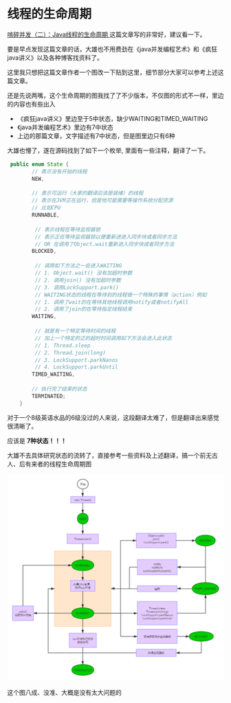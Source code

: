 # 线程的生命周期

[啃碎并发（二）：Java线程的生命周期
](https://juejin.im/post/5a72d4bd518825735300f37b) 这篇文章写的非常好，建议看一下。

要是早点发现这篇文章的话，大雄也不用费劲在《java并发编程艺术》和《疯狂java讲义》以及各种博客找资料了。

这里我只想把这篇文章作者一个图改一下贴到这里，细节部分大家可以参考上述这篇文章。

还是先说两嘴，这个生命周期的图我找了了不少版本，不仅图的形式不一样，里边的内容也有些出入

- 《疯狂java讲义》里边至于5中状态，缺少WAITING和TIMED_WAITING
- 《java并发编程艺术》里边有7中状态
- 上边的那篇文章，文字描述有7中状态，但是图里边只有6种

大雄也懵了，遂在源码找到了如下一个枚举, 里面有一些注释，翻译了一下。

```java
 public enum State {
        // 表示没有开始的线程
        NEW,

        // 表示可运行（大家的翻译应该是就绪）的线程
        // 表示在JVM正在运行，但是他可能需要等操作系统分配资源
        // 比如CPU
        RUNNABLE,

         // 表示线程在等待监视器锁
         // 表示正在等待监视器锁以便重新进进入同步块或者同步方法 
         // OR 在调用了Object.wait重新进入同步块或者同步方法
        BLOCKED,

         // 调用如下方法之一会进入WAITING
         // 1. Object.wait() 没有加超时参数
         // 2. 调用join() 没有加超时参数
         // 3. 调用LockSupport.park()
         // WAITING状态的线程在等待别的线程做一个特殊的事情（action）例如
         // 1. 调用了wait的在等待其他线程调用notify或者notifyAll
         // 2. 调用了join的在等待指定线程结束
        WAITING,

         // 就是有一个特定等待时间的线程
         // 加上一个特定的正的超时时间调用如下方法会进入此状态
         // 1. Thread.sleep
         // 2. Thread.join(long)
         // 3. LockSupport.parkNanos
         // 4. LockSupport.parkUntil
        TIMED_WAITING,

        // 执行完了结束的状态
        TERMINATED;
    }
```

对于一个8级英语水品的6级没过的人来说，这段翻译太难了，但是翻译出来感觉很清晰了。

应该是 **7种状态！！！**

大雄不去具体研究状态的流转了，直接参考一些资料及上述翻译，搞一个前无古人、后有来者的线程生命周期图

![线程的生命周期](images/线程的生命周期.png)

这个图八成、没准、大概是没有太大问题的